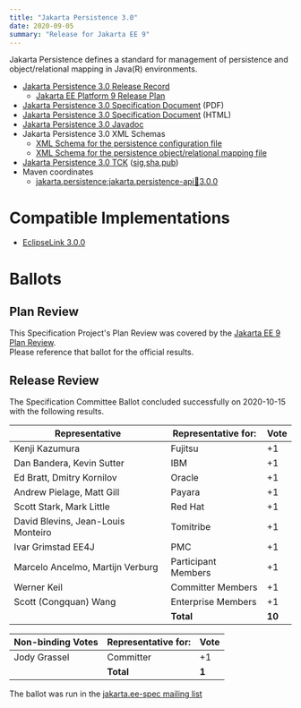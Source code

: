 ```yaml
---
title: "Jakarta Persistence 3.0"
date: 2020-09-05
summary: "Release for Jakarta EE 9"
---
```

Jakarta Persistence defines a standard for management of persistence
and object/relational mapping in Java(R) environments.

* [Jakarta Persistence 3.0 Release Record](https://projects.eclipse.org/projects/ee4j.jpa/releases/3.0-jakarta-persistence-api)
  * [Jakarta EE Platform 9 Release Plan](https://eclipse-ee4j.github.io/jakartaee-platform/jakartaee9/JakartaEE9ReleasePlan)
* [Jakarta Persistence 3.0 Specification Document](./jakarta-persistence-spec-3.0.pdf) (PDF)
* [Jakarta Persistence 3.0 Specification Document](./jakarta-persistence-spec-3.0.html) (HTML)
* [Jakarta Persistence 3.0 Javadoc](./apidocs)
* Jakarta Persistence 3.0 XML Schemas
  * [XML Schema for the persistence configuration file](https://jakarta.ee/xml/ns/persistence/persistence_3_0.xsd)
  * [XML Schema for the persistence object/relational mapping file](https://jakarta.ee/xml/ns/persistence/orm/orm_3_0.xsd)
* [Jakarta Persistence 3.0 TCK](https://download.eclipse.org/jakartaee/persistence/3.0/jakarta-persistence-tck-3.0.0.zip) ([sig](https://download.eclipse.org/jakartaee/persistence/3.0/jakarta-persistence-tck-3.0.0.zip.sig),[sha](https://download.eclipse.org/jakartaee/persistence/3.0/jakarta-persistence-tck-3.0.0.zip.sha256),[pub](https://raw.githubusercontent.com/jakartaee/specification-committee/master/jakartaee-spec-committee.pub))
* Maven coordinates
  * [jakarta.persistence:jakarta.persistence-api:jar:3.0.0](https://search.maven.org/artifact/jakarta.persistence/jakarta.persistence-api/3.0.0/jar)


# Compatible Implementations

* [EclipseLink 3.0.0](https://www.eclipse.org/eclipselink)

# Ballots

## Plan Review

[//]: # (For Jakarta EE 9, the Platform Plan Review covered 95% of the Specification Projects.  For those Projects, just use the following statement in this Plan Review section:)

This Specification Project's Plan Review was covered by the [Jakarta EE 9 Plan Review](https://jakarta.ee/specifications/platform/9/).  
Please reference that ballot for the official results.

[//]: # (If your Project was required to do a standalone Plan Review...  You'll need to perform an official Plan Review ballot and record the results here.)

## Release Review

The Specification Committee Ballot concluded successfully on 2020-10-15 with the following results.

| Representative                     | Representative for: |  Vote  |
|------------------------------------|---------------------|--------|
| Kenji Kazumura	                   | Fujitsu	           |   +1   |
| Dan Bandera, Kevin Sutter	         | IBM	               |   +1   |
| Ed Bratt, Dmitry Kornilov	         | Oracle	             |   +1   |
| Andrew Pielage, Matt Gill	         | Payara	             |   +1   |
| Scott Stark, Mark Little	         | Red Hat	           |   +1   |
| David Blevins, Jean-Louis Monteiro | Tomitribe	         |   +1   |
| Ivar Grimstad	EE4J                 | PMC	               |   +1   |
| Marcelo Ancelmo, Martijn Verburg	 | Participant Members |   +1   |
| Werner Keil	                       | Committer Members	 |   +1   |
| Scott (Congquan) Wang	             | Enterprise Members	 |   +1   |
| 	                                 | **Total**	         | **10** |
		
		
		
| Non-binding Votes                  | Representative for: |  Vote  |
|------------------------------------|---------------------|--------|
| Jody Grassel	                     | Committer	         |   +1   |
| 	                                 | **Total**	         |  **1** |
		

The ballot was run in the [jakarta.ee-spec mailing list](https://www.eclipse.org/lists/jakarta.ee-spec/msg00949.html)
